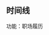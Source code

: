 ## 时间线

功能：职场履历

<br />

<div style="overflow: auto">
  <n-timeline horizontal>
    <n-timeline-item
      type="info"
      title="公司A"
      content="软件工程师"
      time="2018"
    />
    <n-timeline-item
      type="info"
      title="公司B"
      content="架构师"
      time="2020"
    />
    <n-timeline-item
      type="info"
      title="公司C"
      content="CTO"
      time="2022~"
    />
  </n-timeline>
</div>
